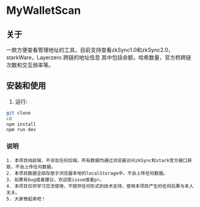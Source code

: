 # MyWalletScan

## 关于

一款方便查看管理地址的工具，目前支持查看zkSync1.0和zkSync2.0，starkWare，Layerzero 跨链的地址信息
其中包括余额，哈希数量，官方桥跨链次数和交互频率等。

## 安装和使用

1. 运行:
```bash
git clone 
cd 
npm install
npm run dev
```

### 说明

```
1. 本项目纯前端，不涉及任何后端，所有数据均通过浏览器访问zkSync和stark官方接口获取，不会上传任何数据。
2. 本项目数据全部存放于浏览器本地的localStorage中，不会上传任何数据。
3. 如果有bug或者建议，欢迎提issue或者pr。
4. 本项目仅供学习交流使用，不提供任何形式的技术支持，使用本项目产生的任何后果与本人无关。
5. 大家卷起来吧！
```

 

